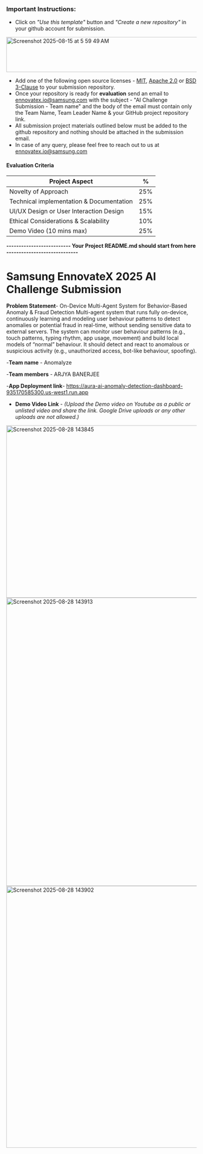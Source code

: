 ### **Important Instructions**:  
- Click on *"Use this template"* button and *"Create a new repository"* in your github account for submission.
<img width="1262" height="93" alt="Screenshot 2025-08-15 at 5 59 49 AM" src="https://github.com/user-attachments/assets/b72d5afd-ba07-4da1-ac05-a373b3168b6a" />

- Add one of the following open source licenses - [MIT](https://opensource.org/licenses/MIT), [Apache 2.0](https://opensource.org/licenses/Apache-2.0) or [BSD 3-Clause](https://opensource.org/licenses/BSD-3-Clause) to your submission repository. 
- Once your repository is ready for **evaluation** send an email to ennovatex.io@samsung.com with the subject - "AI Challenge Submission - Team name" and the body of the email must contain only the Team Name, Team Leader Name & your GitHub project repository link.
- All submission project materials outlined below must be added to the github repository and nothing should be attached in the submission email.
- In case of any query, please feel free to reach out to us at ennovatex.io@samsung.com

#### Evaluation Criteria

| Project Aspect | % |
| --- | --- |
| Novelty of Approach | 25% |
| Technical implementation & Documentation | 25% |
| UI/UX Design or User Interaction Design | 15% |
| Ethical Considerations & Scalability | 10% |
| Demo Video (10 mins max) | 25% |

**-------------------------- Your Project README.md should start from here -----------------------------**

# Samsung EnnovateX 2025 AI Challenge Submission

**Problem Statement**- On-Device Multi-Agent System for Behavior-Based Anomaly & Fraud Detection
Multi-agent system that runs fully on-device, continuously learning and modeling user behaviour patterns to detect anomalies or potential fraud in real-time, without sending sensitive data to external servers. The system can monitor user behaviour patterns (e.g., touch patterns, typing rhythm, app usage, movement) and build local models of “normal” behaviour. It should detect and react to anomalous or suspicious activity (e.g., unauthorized access, bot-like behaviour, spoofing).

-**Team name** - Anomalyze

-**Team members** - ARJYA BANERJEE

-**App Deployment link**- https://aura-ai-anomaly-detection-dashboard-935170585300.us-west1.run.app

- **Demo Video Link** - *(Upload the Demo video on Youtube as a public or unlisted video and share the link. Google Drive uploads or any other uploads are not allowed.)*

<img width="1100" height="456" alt="Screenshot 2025-08-28 143845" src="https://github.com/user-attachments/assets/8265d442-454f-48dd-9c10-49ef57494b2a" />


  <img width="947" height="763" alt="Screenshot 2025-08-28 143913" src="https://github.com/user-attachments/assets/b2d39175-3288-47ec-bd1e-022f692232b9" />
<img width="711" height="693" alt="Screenshot 2025-08-28 143902" src="https://github.com/user-attachments/assets/0488e425-4d12-484f-b503-2a5e6ac6249a" />




